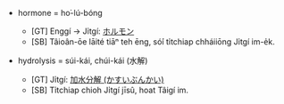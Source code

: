 * hormone = ho͘-lú-bóng
  * [GT] Enggí -> Ji̍tgí: [ホルモン](https://ja.wikipedia.org/wiki/%E3%83%9B%E3%83%AB%E3%83%A2%E3%83%B3)
  * [SB]
    Tâioân-ōe lāité tiāⁿ teh ēng, só͘í ti̍tchiap chháiiōng Ji̍tgí im-e̍k.

* hydrolysis = súi-kái, chúi-kái (水解)
  * [GT] Ji̍tgí: [加水分解 (かすいぶんかい)](https://ja.wikipedia.org/wiki/%E5%8A%A0%E6%B0%B4%E5%88%86%E8%A7%A3)
  * [SB]
    Ti̍tchiap chioh Ji̍tgí jīsû, hoat Tâigí im.


